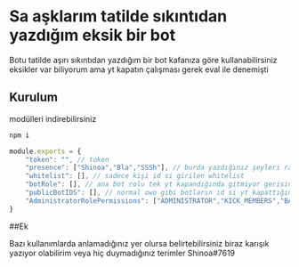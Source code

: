 # Sa aşklarım tatilde sıkıntıdan yazdığım eksik bir bot
Botu tatilde aşırı sıkıntıdan yazdığım bir bot kafanıza göre kullanabilirsiniz eksikler var biliyorum ama yt kapatın çalışması gerek eval ile denemişti

## Kurulum
modülleri indirebilirsiniz
```js
npm i
```


```js
module.exports = {
    "token": "", // token
    "presence": ["Shinoa","Bla","SSSh"], // burda yazdığınız şeyleri random olarak ayarlar
    "whitelist": [], // sadece kişi id si girilen whitelist
    "botRole": [], // ana bot rolu tek yt kapandığında gitmiyor gerisine usendim-Ayarlamamış olabilirim
    "publicBotIDS": [], // normal owo gibi botların id si yt kapattığında onlarında yt si gitmez ama sunucunuzu outage'e sokucak kadar mal olup bi de botları rollü çekiyorsanız nasıl aptalsınız siz amk
    "AdministratorRolePermissions": ["ADMINISTRATOR","KICK_MEMBERS","BAN_MEMBERS","MANAGE_CHANNELS","MANAGE_GUILD","VIEW_AUDIT_LOG","MENTION_EVERYONE","MANAGE_ROLES","MANAGE_WEBHOOKS","MANAGE_EMOJIS","VIEW_GUILD_INSIGHTS","MANAGE_NICKNAMES"] // yt nin kapanacağı permler
}
```

##Ek

Bazı kullanımlarda anlamadığınız yer olursa belirtebilirsiniz biraz karışık yazıyor olabilirim veya hiç duymadığınız terimler
Shinoa#7619

